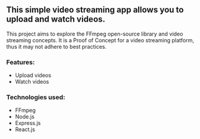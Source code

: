 ## This simple video streaming app allows you to upload and watch videos.
  This project aims to explore the FFmpeg open-source library and video streaming concepts.
  It is a Proof of Concept for a video streaming platform, thus it may not adhere to best practices.

### Features:
- Upload videos
- Watch videos

### Technologies used:
- FFmpeg
- Node.js
- Express.js
- React.js

